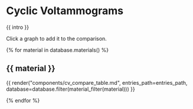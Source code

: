 # Cyclic Voltammograms
{{ intro }}
<div id="vis"></div>
Click a graph to add it to the comparison.

{% for material in database.materials() %}

## {{ material }}


{{ render("components/cv_compare_table.md", entries_path=entries_path, database=database.filter(material_filter(material))) }}

{% endfor %}

<script src="https://cdn.plot.ly/plotly-2.12.1.min.js"></script>
<script src="https://d3js.org/d3.v7.js"></script>

<script>

var cache = {};
var traces = [];

var layout = {

  xaxis: {
    title: {
      text: '<i>E</i> [V]',
      font: {
        family: 'Courier New, monospace',
        size: 18,
      }
    },
    showline: true,
    zeroline: false,
    ticks: "outside",
    mirror: true,
    side: "bottom"
  },

  yaxis: {
    title: {
      text: '<i>j</i> [A m⁻²]',
      font: {
        family: 'Courier New, monospace',
        size: 18,
      }
    },
    showline: true,
    zeroline: true,
    ticks: "outside",
    mirror: true,
    side: "left"
  },
  legend: {
    yanchor: "top",
    y: -0.3,
    xanchor: "left",
    x: 0.01
  }
};

Plotly.newPlot('vis', traces, layout);

async function updatePlot(names) {
  Promise.all(
		names.map(name => {
		const source = name.split("_").slice(0, -2).join("_");
    if (name in cache) {
      return cache[name];
      }
    else {
		return d3.csv(["/data/generated/svgdigitizer/", source, "/", name, ".csv"].join(""), convertNumbers)
      .then(processData)
      .then(function(result) {return {x: result[0], y: result[1], name: name, type: 'scatter'}})
      .then(function(result) {
        cache[name] = result;
        return result;
      });
    }
		})
	 )
   .then(function(traces) {Plotly.newPlot('vis', traces, layout);});
};

function convertNumbers(row) {
  var r = {};
  for (var k in row) {
    r[k] = +row[k];
    if (isNaN(r[k])) {
      r[k] = row[k];
    }
  }
  return r;
}

function processData(allRows) {
  var x = []; 
  var y = [];
  for (var i=0; i<allRows.length; i++) {
    row = allRows[i];
    x.push( row['E'] );
    y.push( row['j'] );
  }

  return [x, y]
};

// selection mechanism
var selected_cyclic_voltammograms = [];
// callback on selections for all checkboxes
// not ideal since for every selection iterate over all checkboxes
d3.selectAll(".checkbox")
  .on("change", function(d, i) {
    selected_cyclic_voltammograms = [...d3.selectAll("input[class='checkbox']:checked")._groups[0]].map(checkbox => { return checkbox.name});
    updatePlot(selected_cyclic_voltammograms);
  }
);

</script>
